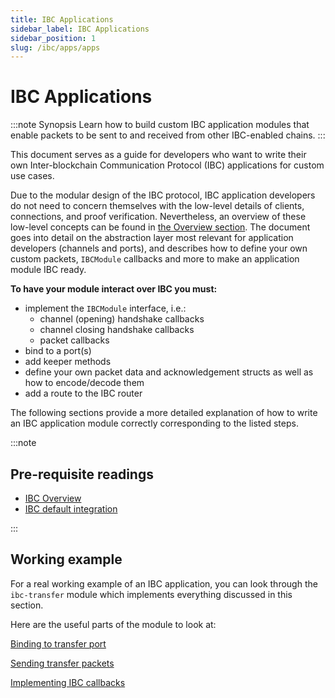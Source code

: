 ```yaml
---
title: IBC Applications
sidebar_label: IBC Applications
sidebar_position: 1
slug: /ibc/apps/apps
---
```


# IBC Applications

:::note Synopsis
Learn how to build custom IBC application modules that enable packets to be sent to and received from other IBC-enabled chains.
:::

This document serves as a guide for developers who want to write their own Inter-blockchain Communication Protocol (IBC) applications for custom use cases.

Due to the modular design of the IBC protocol, IBC application developers do not need to concern themselves with the low-level details of clients, connections, and proof verification. Nevertheless, an overview of these low-level concepts can be found in [the Overview section](../01-overview.md).
The document goes into detail on the abstraction layer most relevant for application developers (channels and ports), and describes how to define your own custom packets, `IBCModule` callbacks and more to make an application module IBC ready.

**To have your module interact over IBC you must:**

- implement the `IBCModule` interface, i.e.:
  - channel (opening) handshake callbacks
  - channel closing handshake callbacks
  - packet callbacks
- bind to a port(s)
- add keeper methods
- define your own packet data and acknowledgement structs as well as how to encode/decode them
- add a route to the IBC router

The following sections provide a more detailed explanation of how to write an IBC application
module correctly corresponding to the listed steps.

:::note

## Pre-requisite readings

- [IBC Overview](../01-overview.md)
- [IBC default integration](../02-integration.md)

:::

## Working example

For a real working example of an IBC application, you can look through the `ibc-transfer` module
which implements everything discussed in this section.

Here are the useful parts of the module to look at:

[Binding to transfer
port](https://github.com/cosmos/ibc-go/blob/main/modules/apps/transfer/keeper/genesis.go)

[Sending transfer
packets](https://github.com/cosmos/ibc-go/blob/main/modules/apps/transfer/keeper/relay.go)

[Implementing IBC
callbacks](https://github.com/cosmos/ibc-go/blob/main/modules/apps/transfer/ibc_module.go)
